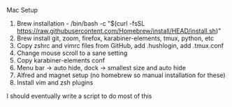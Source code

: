 Mac Setup
1. Brew installation - /bin/bash -c "$(curl -fsSL https://raw.githubusercontent.com/Homebrew/install/HEAD/install.sh)"
2. Brew install git, zoom, firefox, karabiner-elements, tmux, python, etc
3. Copy zshrc and vimrc files from GitHub, add .hushlogin, add .tmux.conf
4. Change mouse scroll to a sane setting
5. Copy karabiner-elements conf
6. Menu bar -> auto hide, dock -> smallest size and auto hide
7. Alfred and magnet setup (no homebrew so manual installation for these)
8. Install vim and zsh plugins

I should eventually write a script to do most of this


